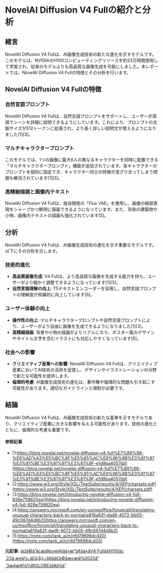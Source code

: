 # NovelAI Diffusion V4 Fullの紹介と分析

## 緒言

NovelAI Diffusion V4 Fullは、AI画像生成技術の新たな進化を示すモデルです。このモデルは、NVIDIAのH100コンピューティングリソースを約23万時間使用して学習され、従来のモデルよりも高品質な画像生成を可能にしました。本レポートでは、NovelAI Diffusion V4 Fullの特徴とその分析を行います。

## NovelAI Diffusion V4 Fullの特徴

### **自然言語プロンプト**

NovelAI Diffusion V4 Fullは、自然言語プロンプトをサポートし、ユーザーが英語でシーンを詳細に説明できるようにしています。これにより、プロンプトの文脈サイズが512トークンに拡張され、より長く詳しい説明文が使えるようになりました[1][3]。

### **マルチキャラクタープロンプト**

このモデルでは、1つの画像に最大6人の異なるキャラクターを同時に配置できる「マルチキャラクタープロンプト」機能が追加されています。各キャラクターのプロンプトを個別に指定でき、キャラクター同士の特徴が混ざり合ってしまう問題も解消されています[1][3]。

### **高精細描画と画像内テキスト**

NovelAI Diffusion V4 Fullは、独自開発の「Flux VAE」を使用し、画像の細部表現をシャープかつ鮮明に描画できるようになっています。また、背景の建築物や小物、画像内テキストの描画も強化されています[5]。

## 分析

NovelAI Diffusion V4 Fullは、AI画像生成技術の進化を示す重要なモデルです。以下にその分析を示します。

### **技術的進化**

- **高品質画像生成**: V4 Fullは、より高品質な画像を生成する能力を持ち、ユーザーがより細かく調整できるようになっています[1][3]。
- **自然言語理解の向上**: T5テキストエンコーダーを採用し、自然言語プロンプトの理解度が飛躍的に向上しています[5]。

### **ユーザー体験の向上**

- **操作性の向上**: マルチキャラクタープロンプトや自然言語プロンプトにより、ユーザーがより自由に画像を生成できるようになりました[1][3]。
- **高精細描画**: 背景や小物の描画がよりリアルになり、ポスター風のデザインやタイトル文字を含むイラストにも対応しやすくなっています[5]。

### **社会への影響**

- **クリエイティブ産業への影響**: NovelAI Diffusion V4 Fullは、クリエイティブ産業においてAI技術の活用を促進し、デザインやイラストレーションの分野で新たな可能性を提供します。
- **倫理的考慮**: AI画像生成技術の進化は、著作権や倫理的な問題も引き起こす可能性があります。適切なガイドラインと規制が必要です。

## 結論

NovelAI Diffusion V4 Fullは、AI画像生成技術の新たな基準を示すモデルであり、クリエイティブ産業に大きな影響を与える可能性があります。技術の進化とともに、倫理的な考慮も重要です。

#### 参照記事
- [1:https://blog.novelai.net/novelai-diffusion-v4-full%E7%89%88-%E6%AD%A3%E5%BC%8F%E5%85%AC%E9%96%8B%E3%81%97%E3%81%BE%E3%81%97%E3%81%9F-e1d9ba4057dd](https://blog.novelai.net/novelai-diffusion-v4-full%E7%89%88-%E6%AD%A3%E5%BC%8F%E5%85%AC%E9%96%8B%E3%81%97%E3%81%BE%E3%81%97%E3%81%9F-e1d9ba4057dd)
- [2:https://www.w3.org/Style/XSL/TestSuite/results/4/XEP/charsets.pdf](https://www.w3.org/Style/XSL/TestSuite/results/4/XEP/charsets.pdf)
- [3:https://blog.novelai.net/introducing-novelai-diffusion-v4-full-928e759620ea](https://blog.novelai.net/introducing-novelai-diffusion-v4-full-928e759620ea)
- [4:https://answers.microsoft.com/en-us/msoffice/forum/all/translating-unusual-characters-back-to-normal/a819a82f-dad8-4072-bb05-49c087d4d6b2](https://answers.microsoft.com/en-us/msoffice/forum/all/translating-unusual-characters-back-to-normal/a819a82f-dad8-4072-bb05-49c087d4d6b2)
- [5:https://note.com/tank_ai/n/nfd79698dcd20](https://note.com/tank_ai/n/nfd79698dcd20)


**元記事:** [ã¤ã©ã¹ãçæãNovelAIãã«æ°ã¢ãã«ãV4 FullããH100ãç´23ä¸æéä½¿ã£ã¦å­¦ç¿ã6ã­ã£ã©åæçæãï¼2025å¹´3æ4æ¥ï¼ï½BIGLOBEãã¥ã¼ã¹](https://news.biglobe.ne.jp/it/0304/imn_250304_9802139247.html)